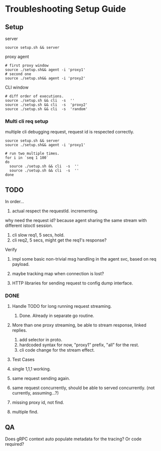 # Troubleshooting Setup Guide


## Setup

server

```shell
source setup.sh && server
```

proxy agent

```shell
# first proxy window
source ./setup.sh&& agent -i 'proxy1'
# second one
source ./setup.sh&& agent -i 'proxy2'
```

CLI window

```shell
# diff order of executions.
source ./setup.sh && cli  -s  ''
source ./setup.sh && cli  -s  'proxy2'
source ./setup.sh && cli  -s  'random'
```

### Multi cli req setup

multiple cli debugging request, request id is respected correctly.

```shell
source setup.sh && server
source ./setup.sh&& agent -i 'proxy1'

# run two multiple times.
for i in `seq 1 100`
do
  source ./setup.sh && cli  -s  ''
  source ./setup.sh && cli  -s  ''
done
```

## TODO

In order...

1. actual respect the requestId. incrementing.

why need the request id? because agent sharing the same stream with different istoctl session.
  1. cli slow req1, 5 secs, hold.
  1. cli req2, 5 secs, might get the req1's response?

Verify
  1. impl some basic non-trivial msg handling in the agent svc, based on req payload.


1. maybe tracking map when connection is lost?
1. HTTP libraries for sending request to config dump interface.

### DONE

1. Handle TODO for long running request streaming.
   1. Done. Already in separate go routine.
1. More than one proxy streaming, be able to stream response, linked replies.
   1. add selector in proto.
   1. hardcoded syntax for now, "proxy1" prefix, "all" for the rest.
   1. cli code change for the stream effect.

1. Test Cases
  1. single 1,1,1 working.
  1. same request sending again.
  1. same request concurrently, should be able to served concurrently. (not currently, assuming...?)
  1. missing proxy id, not find.
  1. multiple find.


## QA

Does gRPC context auto populate metadata for the tracing? Or code required?
